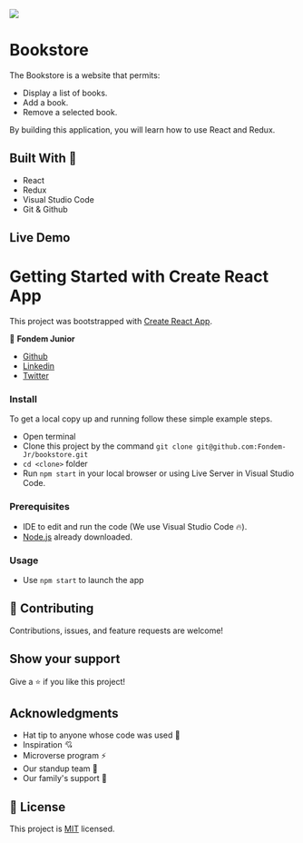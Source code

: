 ![](https://img.shields.io/badge/Microverse-blueviolet)

# Bookstore
The Bookstore is a website that permits:

- Display a list of books.
- Add a book.
- Remove a selected book.
  
By building this application, you will learn how to use React and Redux.

## Built With 🔨

- React
- Redux
- Visual Studio Code
- Git & Github
## Live Demo

# Getting Started with Create React App

This project was bootstrapped with [Create React App](https://github.com/facebook/create-react-app).

👤 **Fondem Junior**

 - [Github](https://github.com/Fondem-Jr)
 - [Linkedin](https://www.linkedin.com/in/fondem-junior-57484744/)
 - [Twitter](https://twitter.com/OpportunistZeus)

### Install

To get a local copy up and running follow these simple example steps.
- Open terminal
- Clone this project by the command `git clone git@github.com:Fondem-Jr/bookstore.git`
- `cd <clone>` folder
- Run `npm start` in your local browser or using Live Server in Visual Studio Code.

### Prerequisites

- IDE to edit and run the code (We use Visual Studio Code 🔥).
- [Node.js](https://nodejs.org/en/download/) already downloaded.

### Usage

- Use ```npm start``` to launch the app 

## 🤝 Contributing

Contributions, issues, and feature requests are welcome!

## Show your support

Give a ⭐️ if you like this project!


## Acknowledgments

- Hat tip to anyone whose code was used 🔰
- Inspiration 💘
- Microverse program ⚡
- Our standup team 🏹
- Our family's support 🙌

## 📝 License

This project is [MIT](https://opensource.org/licenses/MIT) licensed.